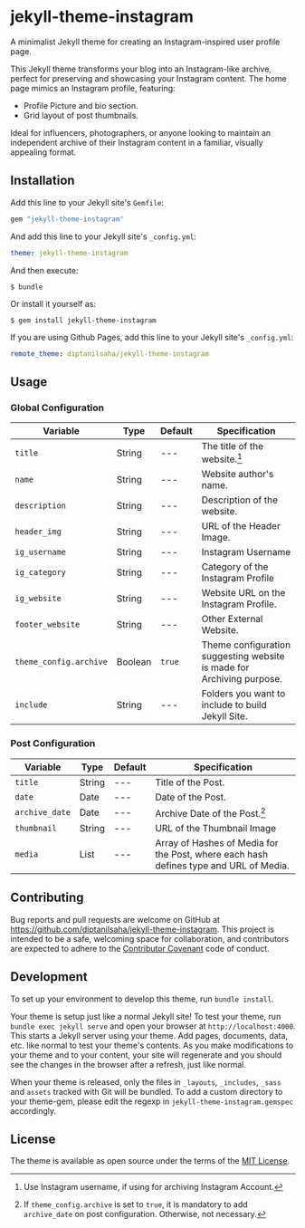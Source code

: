 # jekyll-theme-instagram

A minimalist Jekyll theme for creating an Instagram-inspired user profile page.

This Jekyll theme transforms your blog into an Instagram-like archive, perfect for preserving and showcasing your Instagram content. The home page mimics an Instagram profile, featuring:

- Profile Picture and bio section.
- Grid layout of post thumbnails.

Ideal for influencers, photographers, or anyone looking to maintain an independent archive of their Instagram content in a familiar, visually appealing format.

## Installation

Add this line to your Jekyll site's `Gemfile`:

```ruby
gem "jekyll-theme-instagram"
```

And add this line to your Jekyll site's `_config.yml`:

```yaml
theme: jekyll-theme-instagram
```

And then execute:

    $ bundle

Or install it yourself as:

    $ gem install jekyll-theme-instagram


If you are using Github Pages, add this line to your Jekyll site's `_config.yml`:

```yaml
remote_theme: diptanilsaha/jekyll-theme-instagram
```

## Usage

### Global Configuration

| Variable | Type | Default | Specification |
| -------- | ---- | ------- | ------------- |
| `title` | String | --- | The title of the website.[^1] |
| `name` | String | --- | Website author's name. |
| `description` | String | --- | Description of the website. |
| `header_img` | String | --- | URL of the Header Image. |
| `ig_username` | String | --- | Instagram Username |
| `ig_category` | String | --- | Category of the Instagram Profile |
| `ig_website` | String | --- | Website URL on the Instagram Profile. |
| `footer_website` | String | --- | Other External Website. |
| `theme_config.archive` | Boolean | `true` | Theme configuration suggesting website is made for Archiving purpose. |
| `include` | String | --- | Folders you want to include to build Jekyll Site. |


### Post Configuration

| Variable | Type | Default | Specification |
| -------- | ---- | ------- | ------------- |
| `title` | String | --- | Title of the Post. |
| `date` | Date | --- | Date of the Post. |
| `archive_date` | Date | --- | Archive Date of the Post.[^2] |
| `thumbnail` | String | --- | URL of the Thumbnail Image |
| `media` | List | --- | Array of Hashes of Media for the Post, where each hash defines type and URL of Media. |


[^1]: Use Instagram username, if using for archiving Instagram Account.

[^2]: If `theme_config.archive` is set to `true`, it is mandatory to add `archive_date` on post configuration. Otherwise, not necessary.

## Contributing

Bug reports and pull requests are welcome on GitHub at https://github.com/diptanilsaha/jekyll-theme-instagram. This project is intended to be a safe, welcoming space for collaboration, and contributors are expected to adhere to the [Contributor Covenant](https://www.contributor-covenant.org/) code of conduct.

## Development

To set up your environment to develop this theme, run `bundle install`.

Your theme is setup just like a normal Jekyll site! To test your theme, run `bundle exec jekyll serve` and open your browser at `http://localhost:4000`. This starts a Jekyll server using your theme. Add pages, documents, data, etc. like normal to test your theme's contents. As you make modifications to your theme and to your content, your site will regenerate and you should see the changes in the browser after a refresh, just like normal.

When your theme is released, only the files in `_layouts`, `_includes`, `_sass` and `assets` tracked with Git will be bundled.
To add a custom directory to your theme-gem, please edit the regexp in `jekyll-theme-instagram.gemspec` accordingly.

## License

The theme is available as open source under the terms of the [MIT License](https://opensource.org/licenses/MIT).
